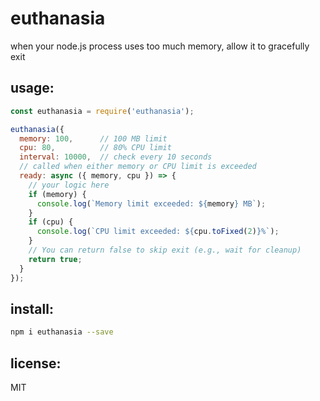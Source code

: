 # euthanasia

when your node.js process uses too much memory, allow it to gracefully exit

## usage:

```js
const euthanasia = require('euthanasia');

euthanasia({
  memory: 100,      // 100 MB limit
  cpu: 80,          // 80% CPU limit
  interval: 10000,  // check every 10 seconds
  // called when either memory or CPU limit is exceeded
  ready: async ({ memory, cpu }) => {
    // your logic here
    if (memory) {
      console.log(`Memory limit exceeded: ${memory} MB`);
    }
    if (cpu) {
      console.log(`CPU limit exceeded: ${cpu.toFixed(2)}%`);
    }
    // You can return false to skip exit (e.g., wait for cleanup)
    return true;
  }
});
```

## install:

```bash
npm i euthanasia --save
```

## license:

MIT
